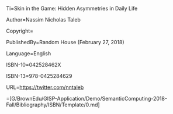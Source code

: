 Ti=Skin in the Game: Hidden Asymmetries in Daily Life

Author=Nassim Nicholas Taleb

Copyright=

PublishedBy=Random House (February 27, 2018)

Language=English

ISBN-10=042528462X

ISBN-13=978-0425284629

URL=<a href="https://twitter.com/nntaleb">https://twitter.com/nntaleb</a>

=[G/BrownEdu/GISP-Application/Demo/SemanticComputing-2018-Fall/Bibliography/ISBN/Template/0.md]